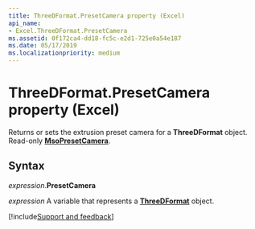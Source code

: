 ```yaml
---
title: ThreeDFormat.PresetCamera property (Excel)
api_name:
- Excel.ThreeDFormat.PresetCamera
ms.assetid: 0f172ca4-dd18-fc5c-e2d1-725e0a54e187
ms.date: 05/17/2019
ms.localizationpriority: medium
---
```



# ThreeDFormat.PresetCamera property (Excel)

Returns or sets the extrusion preset camera for a **ThreeDFormat** object. Read-only **[MsoPresetCamera](Office.MsoPresetCamera.md)**.


## Syntax

_expression_.**PresetCamera**

_expression_ A variable that represents a **[ThreeDFormat](Excel.ThreeDFormat.md)** object.






[!include[Support and feedback](~/includes/feedback-boilerplate.md)]